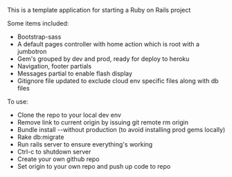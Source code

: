 This is a template application for starting a Ruby on Rails project

Some items included:
- Bootstrap-sass
- A default pages controller with home action which is root with a jumbotron
- Gem's grouped by dev and prod, ready for deploy to heroku
- Navigation, footer partials
- Messages partial to enable flash display
- Gitignore file updated to exclude cloud env specific files along with db files

To use:
- Clone the repo to your local dev env
- Remove link to current origin by issuing git remote rm origin
- Bundle install --without production (to avoid installing prod gems locally)
- Rake db:migrate
- Run rails server to ensure everything's working
- Ctrl-c to shutdown server 
- Create your own github repo
- Set origin to your own repo and push up code to repo
